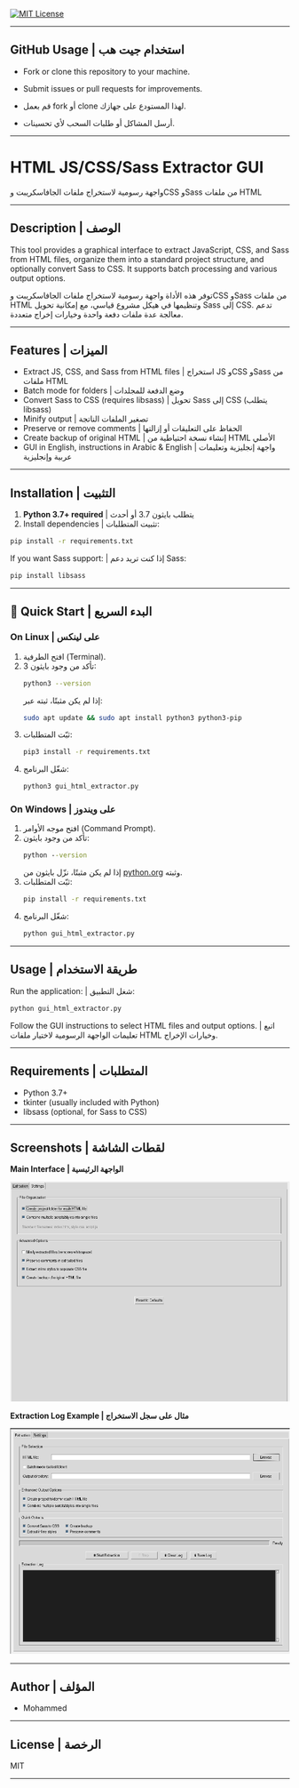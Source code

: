 [![MIT License](https://img.shields.io/badge/license-MIT-green.svg)](LICENSE)

---

## GitHub Usage | استخدام جيت هب

- Fork or clone this repository to your machine.
- Submit issues or pull requests for improvements.

- قم بعمل fork أو clone لهذا المستودع على جهازك.
- أرسل المشاكل أو طلبات السحب لأي تحسينات.

---

# HTML JS/CSS/Sass Extractor GUI

واجهة رسومية لاستخراج ملفات الجافاسكريبت وCSS وSass من ملفات HTML

---

## Description | الوصف

This tool provides a graphical interface to extract JavaScript, CSS, and Sass from HTML files, organize them into a standard project structure, and optionally convert Sass to CSS. It supports batch processing and various output options.

توفر هذه الأداة واجهة رسومية لاستخراج ملفات الجافاسكريبت وCSS وSass من ملفات HTML وتنظيمها في هيكل مشروع قياسي، مع إمكانية تحويل Sass إلى CSS. تدعم معالجة عدة ملفات دفعة واحدة وخيارات إخراج متعددة.

---

## Features | الميزات
- Extract JS, CSS, and Sass from HTML files | استخراج JS وCSS وSass من ملفات HTML
- Batch mode for folders | وضع الدفعة للمجلدات
- Convert Sass to CSS (requires libsass) | تحويل Sass إلى CSS (يتطلب libsass)
- Minify output | تصغير الملفات الناتجة
- Preserve or remove comments | الحفاظ على التعليقات أو إزالتها
- Create backup of original HTML | إنشاء نسخة احتياطية من HTML الأصلي
- GUI in English, instructions in Arabic & English | واجهة إنجليزية وتعليمات عربية وإنجليزية

---

## Installation | التثبيت

1. **Python 3.7+ required** | يتطلب بايثون 3.7 أو أحدث
2. Install dependencies | تثبيت المتطلبات:

```bash
pip install -r requirements.txt
```

If you want Sass support: | إذا كنت تريد دعم Sass:
```bash
pip install libsass
```

---

## 🚀 Quick Start | البدء السريع

### On Linux | على لينكس
1. افتح الطرفية (Terminal).
2. تأكد من وجود بايثون 3:
   ```bash
   python3 --version
   ```
   إذا لم يكن مثبتًا، ثبته عبر:
   ```bash
   sudo apt update && sudo apt install python3 python3-pip
   ```
3. ثبّت المتطلبات:
   ```bash
   pip3 install -r requirements.txt
   ```
4. شغّل البرنامج:
   ```bash
   python3 gui_html_extractor.py
   ```

### On Windows | على ويندوز
1. افتح موجه الأوامر (Command Prompt).
2. تأكد من وجود بايثون:
   ```cmd
   python --version
   ```
   إذا لم يكن مثبتًا، نزّل بايثون من [python.org](https://www.python.org/downloads/) وثبته.
3. ثبّت المتطلبات:
   ```cmd
   pip install -r requirements.txt
   ```
4. شغّل البرنامج:
   ```cmd
   python gui_html_extractor.py
   ```

---

## Usage | طريقة الاستخدام

Run the application: | شغل التطبيق:

```bash
python gui_html_extractor.py
```

Follow the GUI instructions to select HTML files and output options. | اتبع تعليمات الواجهة الرسومية لاختيار ملفات HTML وخيارات الإخراج.

---

## Requirements | المتطلبات
- Python 3.7+
- tkinter (usually included with Python)
- libsass (optional, for Sass to CSS)

---

## Screenshots | لقطات الشاشة

**Main Interface | الواجهة الرئيسية**

![Main Interface](Screenshot_20250724_020841.png)

**Extraction Log Example | مثال على سجل الاستخراج**

![Extraction Log](Screenshot_20250724_020711.png)

---

## Author | المؤلف
- Mohammed

---

## License | الرخصة
MIT 

--- 